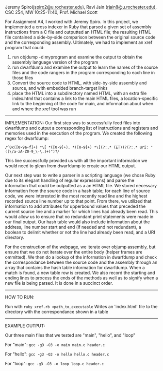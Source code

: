 Jeremy Spiro(jspiro2@u.rochester.edu), Ravi Jain (rjain8@u.rochester.edu), CSC 254, MW 10:25-11:40, Prof. Michael Scott

For Assignment A4, I worked with Jeremy Spiro. In this project, we implemented a cross indexer in Ruby that parsed a given set of assembly instructions from a C file and outputted an HTML file; the resulting HTML file contained a side-by-side comparison between the original source code and the corresponding assembly. Ultimately, we had to implement an xref program that could:

1) run objdump -d myprogram and examine the output to obtain the assembly language version of the program
2) run dwarfdump and examine the output to learn the names of the source files and the code rangers in the program corresponding to each line in those files
3) Convert the source code to HTML, with side-by-side assembly and source, and with embedded branch-target links
4) place the HTML into a subdirectory named HTML, with an extra file index.html that contains a link to the main HTML files, a location-specific link to the beginning of the code for main, and information about when and where the xref tool was run

---------------------------------------------------------------------------------------------------

IMPLEMENTATION:
Our first step was to successfully feed files into dwarfdump and output a corresponding list of instructions and registers and memories used in the execution of the program. We created the following regex for dwarfdump:

```/^0x([0-9a-f]+) *\[ *([0-9]+), *([0-9]+) *\](?:.* (ET))?(?:.* uri: "([\/a-zA-Z0-9_\-\.]+)")?/```

This line successfully provided us with all the important information we would need to glean from dwarfdump to create our HTML output.

Our next step was to write a parser in a scripting language (we chose Ruby due to its elegant handling of regular expressions) and parse the information that could be outputted as a an HTML file. We stored necessary information from the source code in a hash table; for each line of source code, we were interested in the most recently read line and the highest recorded source line number up to that point. From there, we utilized that information to add attributes for upperbound values that preceded the current source line and a marker for which lines had already been read. This would allow us to ensure that no redundant print statements were made in our final output. Our hash table would also include information about the address, line number start and end (if needed and not redundant), a boolean to delimit whether or not the line had already been read, and a URI directory. 

For the construction of the webpage, we iterate over objump assembly, but ensure that we do not iterate over the entire body (helper frames are ommitted). We then do a lookup of the information in dwarfdump and check the correspondance between the source code and the assembly through an array that contains the hash table information for dwarfdump. When a match is found, a new table row is created. We also record the starting and ending lines to process the ends of the methods as well as to signify when a new file is being parsed. It is done in a succinct order.

-----------------------------------------------------------------------------------------------------------------------

HOW TO RUN:

Run with ```ruby xref.rb <path_to_executable```
Writes an 'index.html' file to the directory with the correspondance shown in a table

--------------------------------------------------------------------------------------------------------------------------
EXAMPLE OUTPUT:

Our three main files that we tested are "main", "hello", and "loop"

For "main":
```gcc -g3 -O3 -o main main.c header.c```

For "hello":
```gcc -g3 -O3 -o hello hello.c header.c```

For "loop":
```gcc -g3 -O3 -o loop loop.c header.c```


